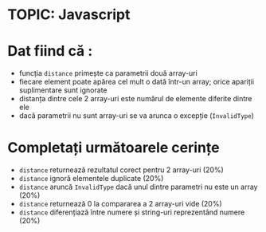 # TOPIC: Javascript

# Dat fiind că : 
 - funcția `distance` primește ca parametrii două array-uri
 - fiecare element poate apărea cel mult o dată într-un array; orice apariții suplimentare sunt ignorate 
 - distanța dintre cele 2 array-uri este numărul de elemente diferite dintre ele
 - dacă parametrii nu sunt array-uri se va arunca o excepție (`InvalidType`)

# Completați următoarele cerințe
 - `distance` returnează rezultatul corect pentru 2 array-uri (20%)
 - `distance` ignoră elementele duplicate (20%)
 - `distance` aruncă `InvalidType` dacă unul dintre parametri nu este un array (20%)
 - `distance` returnează 0 la compararea a 2 array-uri vide (20%)
 - `distance` diferențiază între numere și string-uri reprezentând numere (20%)
